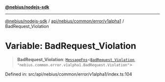 [**@nebius/nodejs-sdk**](../../../../../../README.md)

***

[@nebius/nodejs-sdk](../../../../../../README.md) / [api/nebius/common/error/v1alpha1](../README.md) / BadRequest\_Violation

# Variable: BadRequest\_Violation

> **BadRequest\_Violation**: [`MessageFns`](../../../../../../runtime/protos/core/interfaces/MessageFns.md)\<[`BadRequest_Violation`](../interfaces/BadRequest_Violation.md), `"nebius.common.error.v1alpha1.BadRequest.Violation"`\>

Defined in: src/api/nebius/common/error/v1alpha1/index.ts:104
